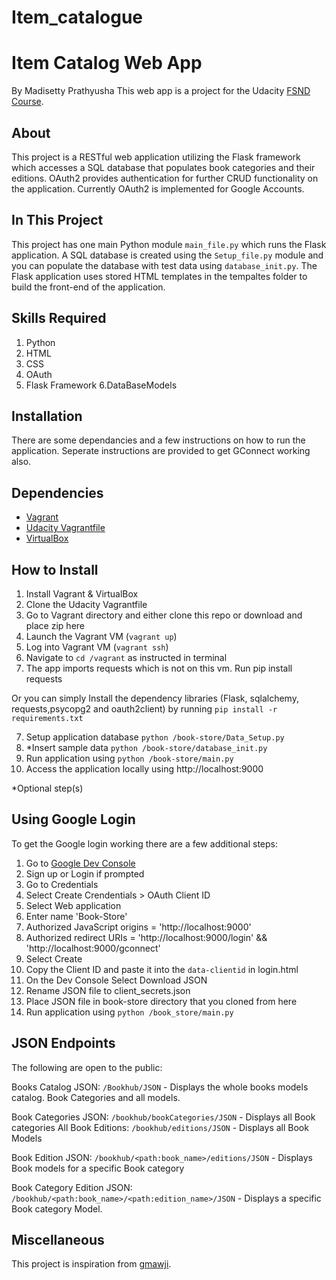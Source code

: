 # Item_catalogue
# Item Catalog Web App
By Madisetty Prathyusha
This web app is a project for the Udacity [FSND Course](https://www.udacity.com/course/full-stack-web-developer-nanodegree--nd004).

## About
This project is a RESTful web application utilizing the Flask framework which accesses a SQL database that populates book categories and their editions. OAuth2 provides authentication for further CRUD functionality on the application. Currently OAuth2 is implemented for Google Accounts.

## In This Project
This project has one main Python module `main_file.py` which runs the Flask application. A SQL database is created using the `Setup_file.py` module and you can populate the database with test data using `database_init.py`.
The Flask application uses stored HTML templates in the tempaltes folder to build the front-end of the application.

## Skills Required
1. Python
2. HTML
3. CSS
4. OAuth
5. Flask Framework
6.DataBaseModels
## Installation
There are some dependancies and a few instructions on how to run the application.
Seperate instructions are provided to get GConnect working also.

## Dependencies
- [Vagrant](https://www.vagrantup.com/)
- [Udacity Vagrantfile](https://github.com/udacity/fullstack-nanodegree-vm)
- [VirtualBox](https://www.virtualbox.org/wiki/Downloads)



## How to Install
1. Install Vagrant & VirtualBox
2. Clone the Udacity Vagrantfile
3. Go to Vagrant directory and either clone this repo or download and place zip here
3. Launch the Vagrant VM (`vagrant up`)
4. Log into Vagrant VM (`vagrant ssh`)
5. Navigate to `cd /vagrant` as instructed in terminal
6. The app imports requests which is not on this vm. Run pip install requests

Or you can simply Install the dependency libraries (Flask, sqlalchemy, requests,psycopg2 and oauth2client) by running 
`pip install -r requirements.txt`

7. Setup application database `python /book-store/Data_Setup.py`
8. *Insert sample data `python /book-store/database_init.py`
9. Run application using `python /book-store/main.py`
10. Access the application locally using http://localhost:9000

*Optional step(s)

## Using Google Login
To get the Google login working there are a few additional steps:

1. Go to [Google Dev Console](https://console.developers.google.com)
2. Sign up or Login if prompted
3. Go to Credentials
4. Select Create Crendentials > OAuth Client ID
5. Select Web application
6. Enter name 'Book-Store'
7. Authorized JavaScript origins = 'http://localhost:9000'
8. Authorized redirect URIs = 'http://localhost:9000/login' && 'http://localhost:9000/gconnect'
9. Select Create
10. Copy the Client ID and paste it into the `data-clientid` in login.html
11. On the Dev Console Select Download JSON
12. Rename JSON file to client_secrets.json
13. Place JSON file in book-store directory that you cloned from here
14. Run application using `python /book_store/main.py`

## JSON Endpoints
The following are open to the public:

Books Catalog JSON: `/Bookhub/JSON`
    - Displays the whole books models catalog. Book Categories and all models.

Book Categories JSON: `/bookhub/bookCategories/JSON`
    - Displays all Book categories
All Book Editions: `/bookhub/editions/JSON`
	- Displays all Book Models

Book Edition JSON: `/bookhub/<path:book_name>/editions/JSON`
    - Displays Book models for a specific Book category

Book Category Edition JSON: `/bookhub/<path:book_name>/<path:edition_name>/JSON`
    - Displays a specific Book category Model.

## Miscellaneous

This project is inspiration from [gmawji](https://github.com/gmawji/item-catalog).
